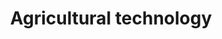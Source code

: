 ---
title: Agricultural technology
longTitle: 'Agricultural technology'
tags:
- gccommon
narrowerTerm:
- "[[Technology]]"
relatedTerm:
- "[[Agriculture]]"
use:
- "[[Farm machinery Agricultural machinery Agricultural]]"
---